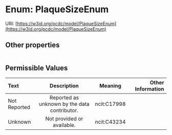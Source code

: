 
# Enum: PlaqueSizeEnum




URI: [https://w3id.org/pcdc/model/PlaqueSizeEnum](https://w3id.org/pcdc/model/PlaqueSizeEnum)


## Other properties

|  |  |  |
| --- | --- | --- |

## Permissible Values

| Text | Description | Meaning | Other Information |
| :--- | :---: | :---: | ---: |
| Not Reported | Reported as unknown by the data contributor. | ncit:C17998 |  |
| Unknown | Not provided or available. | ncit:C43234 |  |

